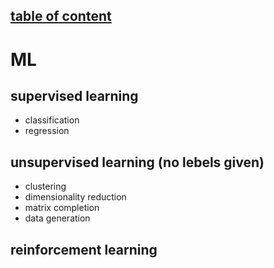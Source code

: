 ## [table of content](../readme.md)

# ML

## supervised learning

- classification
- regression

## unsupervised learning (no lebels given)

- clustering
- dimensionality reduction
- matrix completion
- data generation

## reinforcement learning

